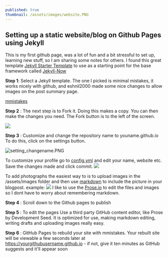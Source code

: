 ```yaml
---
published: true
thumbnail: /assets/images/website.PNG
---
```

## Setting up a static website/blog on Github Pages using Jekyll

This is my first github page, was a lot of fun and a bit stressful to set up, learning new stuff, so I am sharing some notes for others. I found this great template [Jekyll Starter Template](https://github.com/mmistakes/mm-github-pages-starter) to use as a starting point for the base framework called [Jekyll-Now](https://github.com/barryclark/jekyll-now)

**Step 1**: Select a  Jekyll template. The one I picked is minimal mistakes, it works nicely with github, and eshnil2000 made some nice changes to allow images on the post summary page.

[mmistakes](https://github.com/eshnil2000/mm-github-pages-starter)

**Step 2** : The next step is to Fork it. Doing this makes a copy. You can then make the changes you need. The Fork button is to the left of the screen.

![]({{site.baseurl}}/assets/images/fork2_pointer.png)


**Step 3** : Customize and change the repository name to youname.github.io To do this, click on the settings button. 
         
![setting_changename.PNG]({{site.baseurl}}/assets/images/setting_changename.PNG)

To customize your profile go to [config.yml](https://github.com/eshanis/eshanis.github.io/blob/master/_config.yml) and edit your name, website etc. Save the changes made and click commit. 
![]({{site.baseurl}}/assets/images/setting_changename.PNG)

To add photographs the easiest way to is to upload images in the /assets/images folder and then use [markdown](https://guides.github.com/features/mastering-markdown/) to include the picture in your blogpost.
example: 
	![]({{site.baseurl}}/assets/images/fork2_pointer.png)
I like to use the [Prose.io](https://prose.io/) to edit the files and images so I dont have to worry about remembering markdown.
    
   
	

**Step 4** : Scroll down to the Github pages to publish
        
**Step 5** : To edit the pages Use a third party GitHub content editor, like Prose by Development Seed. It is optimized for use, making markdown editing, writing drafts and uploading images really easy.   
          
**Step 6** : GitHub Pages to rebuild your site with mmistakes. Your rebuilt site will be viewable a few seconds later at https://yourgithubusername.github.io - if not, give it ten minutes as GitHub suggests and it'll appear soon
